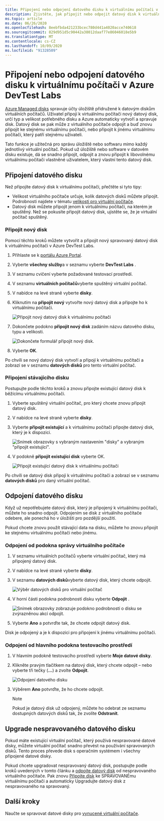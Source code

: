 ```yaml
---
title: Připojení nebo odpojení datového disku k virtuálnímu počítači v Azure DevTest Labs
description: Zjistěte, jak připojit nebo odpojit datový disk k virtuálnímu počítači v Azure DevTest Labs
ms.topic: article
ms.date: 06/26/2020
ms.openlocfilehash: 8eebfbda421233bcec780d441a4020acce740618
ms.sourcegitcommit: 829d951d5c90442a38012daaf77e86046018e5b9
ms.translationtype: MT
ms.contentlocale: cs-CZ
ms.lasthandoff: 10/09/2020
ms.locfileid: "91328509"
---
```

# <a name="attach-or-detach-a-data-disk-to-a-virtual-machine-in-azure-devtest-labs"></a>Připojení nebo odpojení datového disku k virtuálnímu počítači v Azure DevTest Labs
[Azure Managed disks](../virtual-machines/managed-disks-overview.md) spravuje účty úložiště přidružené k datovým diskům virtuálních počítačů. Uživatel připojí k virtuálnímu počítači nový datový disk, určí typ a velikost potřebného disku a Azure automaticky vytvoří a spravuje disk. Datový disk se pak může z virtuálního počítače odpojit a buď znovu připojit ke stejnému virtuálnímu počítači, nebo připojit k jinému virtuálnímu počítači, který patří stejnému uživateli.

Tato funkce je užitečná pro správu úložiště nebo softwaru mimo každý jednotlivý virtuální počítač. Pokud už úložiště nebo software v datovém disku existuje, dá se snadno připojit, odpojit a znovu připojit k libovolnému virtuálnímu počítači vlastněné uživatelem, který vlastní tento datový disk.

## <a name="attach-a-data-disk"></a>Připojení datového disku
Než připojíte datový disk k virtuálnímu počítači, přečtěte si tyto tipy:

- Velikost virtuálního počítače určuje, kolik datových disků můžete připojit. Podrobnosti najdete v tématu [velikosti pro virtuální počítače](../virtual-machines/sizes.md).
- Datový disk můžete připojit jenom k virtuálnímu počítači, na kterém je spuštěný. Než se pokusíte připojit datový disk, ujistěte se, že je virtuální počítač spuštěný.

### <a name="attach-a-new-disk"></a>Připojit nový disk
Pomocí těchto kroků můžete vytvořit a připojit nový spravovaný datový disk k virtuálnímu počítači v Azure DevTest Labs.

1. Přihlaste se k [portálu Azure Portal](https://go.microsoft.com/fwlink/p/?LinkID=525040).
1. Vyberte **všechny služby**a v seznamu vyberte **DevTest Labs** .
1. V seznamu cvičení vyberte požadované testovací prostředí. 
1. V seznamu **virtuálních počítačů**vyberte spuštěný virtuální počítač.
1. V nabídce na levé straně vyberte **disky**.
1. Kliknutím na **připojit nový** vytvořte nový datový disk a připojte ho k virtuálnímu počítači.

    ![Připojit nový datový disk k virtuálnímu počítači](./media/devtest-lab-attach-detach-data-disk/devtest-lab-attach-new.png)
1. Dokončete podokno **připojit nový disk** zadáním názvu datového disku, typu a velikosti.

    ![Dokončete formulář připojit nový disk.](./media/devtest-lab-attach-detach-data-disk/devtest-lab-attach-new-form.png)
1. Vyberte **OK**.

Po chvíli se nový datový disk vytvoří a připojí k virtuálnímu počítači a zobrazí se v seznamu **datových disků** pro tento virtuální počítač.

### <a name="attach-an-existing-disk"></a>Připojení stávajícího disku
Postupujte podle těchto kroků a znovu připojte existující datový disk k běžícímu virtuálnímu počítači. 

1. Vyberte spuštěný virtuální počítač, pro který chcete znovu připojit datový disk.
1. V nabídce na levé straně vyberte **disky**.
1. Vyberte **připojit existující** a k virtuálnímu počítači připojte datový disk, který je k dispozici.

    ![Snímek obrazovky s vybraným nastavením "disky" a vybraným "připojit existující".](./media/devtest-lab-attach-detach-data-disk/devtest-lab-attach-existing-button.png)

1. V podokně **připojit existující disk** vyberte OK.

    ![Připojit existující datový disk k virtuálnímu počítači](./media/devtest-lab-attach-detach-data-disk/devtest-lab-attach-existing.png)

Po chvíli se datový disk připojí k virtuálnímu počítači a zobrazí se v seznamu **datových disků** pro daný virtuální počítač.

## <a name="detach-a-data-disk"></a>Odpojení datového disku
Když už nepotřebujete datový disk, který je připojený k virtuálnímu počítači, můžete ho snadno odpojit. Odpojením se disk z virtuálního počítače odebere, ale ponechá ho v úložišti pro pozdější použití.

Pokud chcete znovu použít stávající data na disku, můžete ho znovu připojit ke stejnému virtuálnímu počítači nebo jinému.

### <a name="detach-from-the-vms-management-pane"></a>Odpojení od podokna správy virtuálního počítače
1. V seznamu virtuálních počítačů vyberte virtuální počítač, který má připojený datový disk.
1. V nabídce na levé straně vyberte **disky**.
1. V seznamu **datových disků**vyberte datový disk, který chcete odpojit.

    ![Výběr datových disků pro virtuální počítač](./media/devtest-lab-attach-detach-data-disk/devtest-lab-detach-button.png) 
1. V horní části podokna podrobností disku vyberte **Odpojit** .

    ![Snímek obrazovky zobrazuje podokno podrobností o disku se zvýrazněnou akcí odpojit.](./media/devtest-lab-attach-detach-data-disk/devtest-lab-detach-data-disk2.png)
1. Vyberte **Ano** a potvrďte tak, že chcete odpojit datový disk.

Disk je odpojený a je k dispozici pro připojení k jinému virtuálnímu počítači. 
### <a name="detach-from-the-labs-main-pane"></a>Odpojení od hlavního podokna testovacího prostředí
1. V hlavním podokně testovacího prostředí vyberte **Moje datové disky**.
1. Klikněte pravým tlačítkem na datový disk, který chcete odpojit – nebo vyberte tři tečky (**...**) a zvolte **Odpojit**.

    ![Odpojení datového disku](./media/devtest-lab-attach-detach-data-disk/devtest-lab-detach-data-disk.png)
1. Výběrem **Ano** potvrďte, že ho chcete odpojit.

   > [!NOTE]
   > Pokud je datový disk už odpojený, můžete ho odebrat ze seznamu dostupných datových disků tak, že zvolíte **Odstranit**.
   >
   >

## <a name="upgrade-an-unmanaged-data-disk"></a>Upgrade nespravovaného datového disku
Pokud máte existující virtuální počítač, který používá nespravované datové disky, můžete virtuální počítač snadno převést na používání spravovaných disků. Tento proces převede disk s operačním systémem i všechny připojené datové disky.

Pokud chcete upgradovat nespravovaný datový disk, postupujte podle kroků uvedených v tomto článku a [odpojte datový disk](#detach-a-data-disk) od nespravovaného virtuálního počítače. Pak znovu [Připojte disk](#attach-an-existing-disk) ke SPRAVOVANÉmu virtuálnímu počítači a automaticky Upgradujte datový disk z nespravovaného na spravovaný.

## <a name="next-steps"></a>Další kroky
Naučte se spravovat datové disky pro [vynucené virtuální počítače](devtest-lab-add-claimable-vm.md#unclaim-a-vm).
